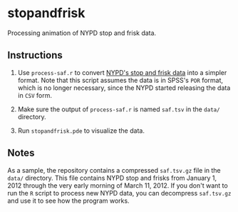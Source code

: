 # stopandfrisk
Processing animation of NYPD stop and frisk data.

## Instructions
1. Use `process-saf.r` to convert [NYPD's stop and frisk data](http://www.nyc.gov/html/nypd/html/analysis_and_planning/stop_question_and_frisk_report.shtml) into a simpler format. Note that this script assumes the data is in SPSS's `POR` format, which is no longer necessary, since the NYPD started releasing the data in `CSV` form.

2. Make sure the output of `process-saf.r` is named `saf.tsv` in the `data/` directory.

3. Run `stopandfrisk.pde` to visualize the data.

## Notes
As a sample, the repository contains a compressed `saf.tsv.gz` file in the `data/` directory. This file contains NYPD stop and frisks from January 1, 2012 through the very early morning of March 11, 2012. If you don't want to run the `R` script to process new NYPD data, you can decompress `saf.tsv.gz` and use it to see how the program works.
